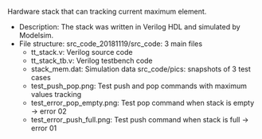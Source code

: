 Hardware stack that can tracking current maximum element. 
- Description: 
  The stack was written in Verilog HDL and simulated by Modelsim.
- File structure:
  src_code_20181119/src_code: 3 main files
    - tt_stack.v: Verilog source code
    - tt_stack_tb.v: Verilog testbench code
    - stack_mem.dat: Simulation data 
  src_code/pics: snapshots of 3 test cases
    - test_push_pop.png: Test push and pop commands with maximum values tracking
    - test_error_pop_empty.png: Test pop command when stack is empty -> error 02
    - test_error_push_full.png: Test push command when stack is full -> error 01
  
